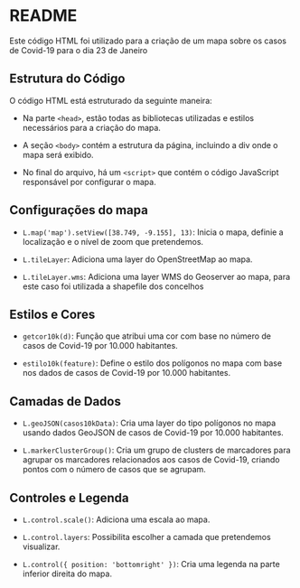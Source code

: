 # README

Este código HTML foi utilizado para a criação de um mapa sobre os casos de Covid-19 para o dia 23 de Janeiro

## Estrutura do Código

O código HTML está estruturado da seguinte maneira:

- Na parte `<head>`, estão todas  as bibliotecas utilizadas e estilos necessários para a criação do mapa.

- A seção `<body>` contém a estrutura da página, incluindo a div onde o mapa será exibido.

- No final do arquivo, há um `<script>` que contém o código JavaScript responsável por configurar o mapa.

## Configurações do mapa

- `L.map('map').setView([38.749, -9.155], 13)`: Inicia o mapa, definie a localização e o nível de zoom que pretendemos.

- `L.tileLayer`: Adiciona uma layer  do OpenStreetMap ao mapa.

- `L.tileLayer.wms`: Adiciona uma layer WMS do Geoserver ao mapa, para este caso foi utilizada a shapefile dos concelhos

## Estilos e Cores

- `getcor10k(d)`: Função que atribui uma cor com base no número de casos de Covid-19 por 10.000 habitantes.

- `estilo10k(feature)`: Define o estilo dos polígonos no mapa com base nos dados de casos de Covid-19 por 10.000 habitantes.

## Camadas de Dados

- `L.geoJSON(casos10kData)`: Cria uma layer do tipo polígonos no mapa usando dados GeoJSON de casos de Covid-19 por 10.000 habitantes.

- `L.markerClusterGroup()`: Cria um grupo de clusters de marcadores para agrupar os marcadores relacionados aos casos de Covid-19, criando pontos com o número de casos que se agrupam.

## Controles e Legenda

- `L.control.scale()`: Adiciona uma escala ao mapa.

- `L.control.layers`: Possibilita escolher a camada que pretendemos visualizar.

- `L.control({ position: 'bottomright' })`: Cria uma legenda na parte inferior direita do mapa.



